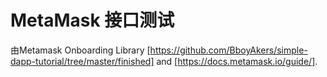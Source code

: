 # MetaMask 接口测试

由Metamask Onboarding Library
[https://github.com/BboyAkers/simple-dapp-tutorial/tree/master/finished] and [https://docs.metamask.io/guide/].


